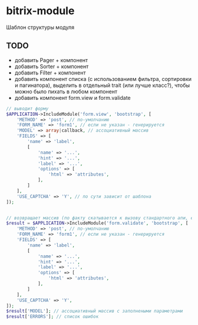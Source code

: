 # bitrix-module
Шаблон структуры модуля

## TODO

- добавить Pager + компонент
- добавить Sorter + компонент
- добавить Filter + компонент
- добавить компонент списка (с использованием фильтра, сортировки и пагинатора), выделить в отдельный trait (или лучше класс?), чтобы можно было пихать в любом компонент
- добавить компонент form.view и form.validate

```php
// выводит форму
$APPLICATION->IncludeModule('form.view', 'bootstrap', [
	'METHOD' => 'post', // по-умолчанию
	'FORM_NAME' => 'form1', // если не указан - генерируется
	'MODEL' => array|callback, // ассоциативный массив
	'FIELDS' => [
		'name' => 'label',
		[
			'name' => '...',
			'hint' => '...',
			'label' => '...',
			'options' => [
				'html' => 'attributes',
			],
		]
	],
	'USE_CAPTCHA' => 'Y', // по сути зависит от шаблона
]);


// возвращает массив (по факту скатывается к вызову стандартного апи, если такое существует)
$result = $APPLICATION->IncludeModule('form.validate', 'bootstrap', [
	'METHOD' => 'post', // по-умолчанию
	'FORM_NAME' => 'form1', // если не указан - генерируется
	'FIELDS' => [
		'name' => 'label',
		[
			'name' => '...',
			'hint' => '...',
			'label' => '...',
			'options' => [
				'html' => 'attributes',
			],
		]
	],
	'USE_CAPTCHA' => 'Y',
]);
$result['MODEL']; // ассоциативный массив с заполнеными параметрами
$result['ERRORS']; // список ошибок
```

